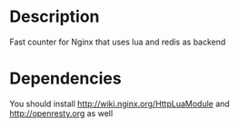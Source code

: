 Description
===========

Fast counter for Nginx that uses lua and redis as backend

Dependencies
============
You should install http://wiki.nginx.org/HttpLuaModule and http://openresty.org as well